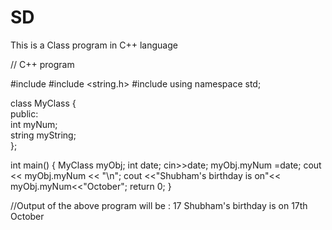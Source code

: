 # SD
This is a Class program in C++ language 

// C++ program 

#include <iostream>
#include <string.h>
#include <algorithm>
using namespace std;

class MyClass {       
  public:             
    int myNum;        
    string myString;  
};
  
int main() {
  MyClass myObj; 
  int date;
  cin>>date;
  myObj.myNum =date; 
  cout << myObj.myNum << "\n";
  cout <<"Shubham's birthday is on"<< myObj.myNum<<"October";
  return 0;
}

//Output of the above program will be :  17
                                         Shubham's birthday is on 17th October
